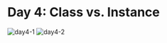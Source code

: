 # Day 4: Class vs. Instance
![day4-1](https://user-images.githubusercontent.com/128070861/232431459-ac4a9477-cd37-48f5-a891-85feba76ebcd.PNG)
![day4-2](https://user-images.githubusercontent.com/128070861/232431477-7348103c-f044-47cc-8aaf-23ac572d06a4.PNG)

